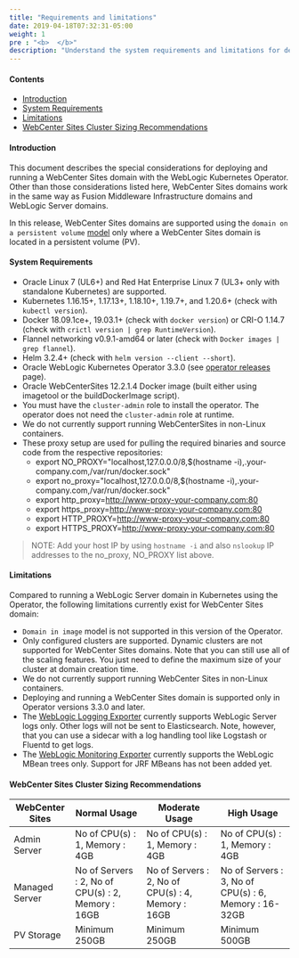 ```yaml
---
title: "Requirements and limitations"
date: 2019-04-18T07:32:31-05:00
weight: 1
pre : "<b>  </b>"
description: "Understand the system requirements and limitations for deploying and running Oracle WebCenter Sites domains with the WebLogic Kubernetes Operator, including the WebCenter Sites domain cluster sizing recommendations."
---
```



#### Contents

* [Introduction](#introduction)
* [System Requirements](#system-requirements)
* [Limitations](#limitations)
* [WebCenter Sites Cluster Sizing Recommendations](#webcenter-sites-cluster-sizing-recommendations)

#### Introduction

This document describes the special considerations for deploying and running a WebCenter Sites domain with the WebLogic Kubernetes Operator.
Other than those considerations listed here, WebCenter Sites domains work in the same way as Fusion Middleware Infrastructure domains and WebLogic Server domains.

In this release, WebCenter Sites domains are supported using the `domain on a persistent volume`
[model](https://oracle.github.io/weblogic-kubernetes-operator/userguide/managing-domains/choosing-a-model/) only where a WebCenter Sites domain is located in a persistent volume (PV).

#### System Requirements 
* Oracle Linux 7 (UL6+) and Red Hat Enterprise Linux 7 (UL3+ only with standalone Kubernetes) are supported.
* Kubernetes 1.16.15+, 1.17.13+, 1.18.10+, 1.19.7+, and 1.20.6+ (check with `kubectl version`).
* Docker 18.09.1ce+, 19.03.1+ (check with `docker version`) or CRI-O 1.14.7 (check with `crictl version | grep RuntimeVersion`).
* Flannel networking v0.9.1-amd64 or later (check with `Docker images | grep flannel`).
* Helm 3.2.4+ (check with `helm version --client --short`).
* Oracle WebLogic Kubernetes Operator 3.3.0 (see [operator releases](https://github.com/oracle/weblogic-kubernetes-operator/releases) page).
* Oracle WebCenterSites 12.2.1.4 Docker image (built either using imagetool or the buildDockerImage script).
* You must have the `cluster-admin` role to install the operator. The operator does not need the `cluster-admin` role at runtime.
* We do not currently support running WebCenterSites in non-Linux containers.
* These proxy setup are used for pulling the required binaries and source code from the respective repositories:
    *  export NO_PROXY="localhost,127.0.0.0/8,$(hostname -i),.your-company.com,/var/run/docker.sock"
    *  export no_proxy="localhost,127.0.0.0/8,$(hostname -i),.your-company.com,/var/run/docker.sock"
    *  export http_proxy=http://www-proxy-your-company.com:80
    *  export https_proxy=http://www-proxy-your-company.com:80
    *  export HTTP_PROXY=http://www-proxy-your-company.com:80
    *  export HTTPS_PROXY=http://www-proxy-your-company.com:80

> NOTE: Add your host IP by using `hostname -i` and also `nslookup` IP addresses to the no_proxy, NO_PROXY list above.

#### Limitations

Compared to running a WebLogic Server domain in Kubernetes using the Operator, the
following limitations currently exist for WebCenter Sites domain:

* `Domain in image` model is not supported in this version of the Operator.
* Only configured clusters are supported. Dynamic clusters are not supported for WebCenter Sites domains. Note that you can still use all of the scaling features. You just need to define the maximum size of your cluster at domain creation time.
* We do not currently support running WebCenter Sites in non-Linux containers.
* Deploying and running a WebCenter Sites domain is supported only in Operator versions 3.3.0 and later.
* The [WebLogic Logging Exporter](https://github.com/oracle/weblogic-logging-exporter)
  currently supports WebLogic Server logs only.  Other logs will not be sent to Elasticsearch.  Note, however, that you can use a sidecar with a log handling tool like Logstash or Fluentd to get logs.
* The [WebLogic Monitoring Exporter](https://github.com/oracle/weblogic-monitoring-exporter)
  currently supports the WebLogic MBean trees only.  Support for JRF MBeans has not been added yet.

#### WebCenter Sites Cluster Sizing Recommendations

WebCenter Sites | Normal Usage | Moderate Usage | High Usage 
--- | --- | --- | --- 
Admin Server | No of CPU(s) : 1, Memory : 4GB | No of CPU(s) : 1, Memory : 4GB | No of CPU(s) : 1, Memory : 4GB 
Managed Server | No of Servers : 2, No of CPU(s) : 2, Memory : 16GB | No of Servers : 2, No of CPU(s) : 4, Memory : 16GB | No of Servers : 3, No of CPU(s) : 6, Memory : 16-32GB
PV Storage | Minimum 250GB | Minimum 250GB | Minimum 500GB

